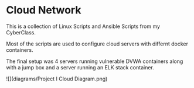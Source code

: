 # Cloud Network
This is a collection of Linux Scripts and Ansible Scripts from my CyberClass.

Most of the scripts are used to configure cloud servers with differnt docker containers.

The final setup was 4 servers running vulnerable DVWA containers along with a jump box and a server running an ELK stack container.

![](diagrams/Project I Cloud Diagram.png)
